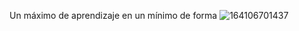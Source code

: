Un máximo de aprendizaje en un mínimo de forma
![164106701437](https://github.com/ainfanthe/Pn00bz/assets/105471058/9b224cc3-dd5d-4e32-a22a-d2de4b674091)
